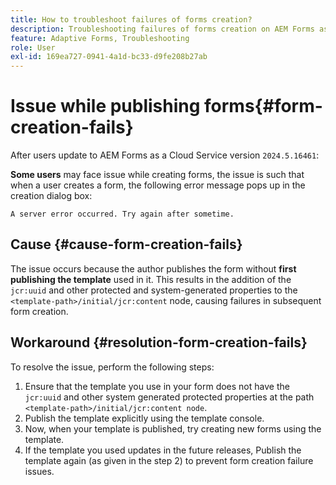 ```yaml
---
title: How to troubleshoot failures of forms creation?
description: Troubleshooting failures of forms creation on AEM Forms as a Cloud Service environment.
feature: Adaptive Forms, Troubleshooting
role: User
exl-id: 169ea727-0941-4a1d-bc33-d9fe208b27ab
---
```

# Issue while publishing forms{#form-creation-fails}

After users update to AEM Forms as a Cloud Service version `2024.5.16461`:

**Some users** may face issue while creating forms, the issue is such that when a user creates a form, the following error message pops up in the creation dialog box:

`A server error occurred. Try again after sometime.`

## Cause {#cause-form-creation-fails}

The issue occurs because the author publishes the form without **first publishing the template** used in it. This results in the addition of the `jcr:uuid` and other protected and system-generated properties to the `<template-path>/initial/jcr:content` node, causing failures in subsequent form creation.

## Workaround {#resolution-form-creation-fails}

To resolve the issue, perform the following steps:

1. Ensure that the template you use in your form does not have the `jcr:uuid` and other system generated protected properties at the path `<template-path>/initial/jcr:content node`.
1. Publish the template explicitly using the template console.
1. Now, when your template is published, try creating new forms using the template.
1. If the template you used updates in the future releases, Publish the template again (as given in the step 2) to prevent form creation failure issues.


<!--

# Issue {#form-creation-fails}

After updating to AEM Forms as a Cloud Service version `2024.5.16461.20240524T172309Z`, When a user publishes a form using an unpublished template, it fails to create a form and shows an error:

`Property is protected: jcr:uuid = 09e0d6be-f619-4405-b021-27eb1c5326d3`

## Solution {#troubleshoot-form-creation-fails}

To resolve the issue, perform the following workaround steps:

1. Publish the template explicitly using the template console.
    
    >[!NOTE]
    > Prior to this step ensure that the (unpublished) template does not have `jcr:uuid` and other system generated properties under the initial content's `jcr:content node`. To sort out it, first, sanitize the template to publish it explicitly.

    >[!NOTE]
    > This action doesn't replicate the initial content node.
1. Now, when your template is published, try creating new forms using the template.
1. If the template is changed in the future, publish it again as mentioned in the step 1.

-->

